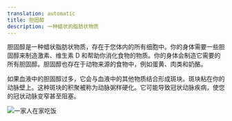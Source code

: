 ```yaml
---
translation: automatic
title: 胆固醇
description: 一种蜡状的脂肪状物质
---
```


胆固醇是一种蜡状脂肪状物质，存在于您体内的所有细胞中。你的身体需要一些胆固醇来制造激素、维生素 D 和帮助你消化食物的物质。你的身体会制造它需要的所有胆固醇。胆固醇也存在于动物来源的食物中，例如蛋黄、肉类和奶酪。

如果血液中的胆固醇过多，它会与血液中的其他物质结合形成斑块。斑块粘在你的动脉壁上。这种斑块的积聚被称为动脉粥样硬化。它可能导致冠状动脉疾病，使您的冠状动脉变窄甚至阻塞。

![一家人在家吃饭](images/family-eating-home-in-kitchen.jpeg)
